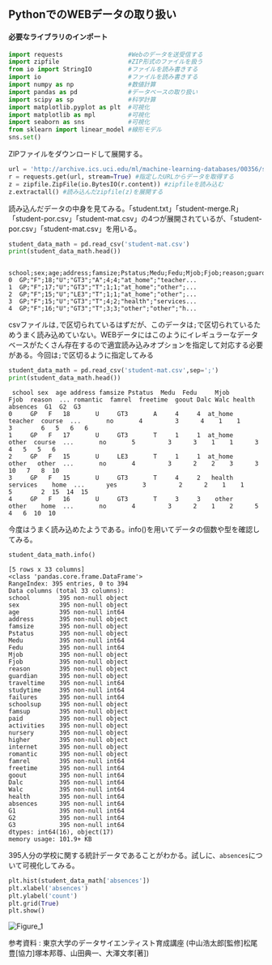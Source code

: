## PythonでのWEBデータの取り扱い

#### 必要なライブラリのインポート
```python
import requests                  #Webのデータを送受信する
import zipfile                   #ZIP形式のファイルを扱う
from io import StringIO          #ファイルを読み書きする
import io                        #ファイルを読み書きする
import numpy as np               #数値計算
import pandas as pd              #データベースの取り扱い
import scipy as sp               #科学計算
import matplotlib.pyplot as plt  #可視化
import matplotlib as mpl         #可視化
import seaborn as sns            #可視化
from sklearn import linear_model #線形モデル
sns.set()
```
ZIPファイルをダウンロードして展開する。
```python
url = 'http://archive.ics.uci.edu/ml/machine-learning-databases/00356/student.zip' #URLを指定する
r = requests.get(url, stream=True) #指定したURLからデータを取得する
z = zipfile.ZipFile(io.BytesIO(r.content)) #zipfileを読み込む
z.extractall() #読み込んだzipfile(z)を展開する
```
読み込んだデータの中身を見てみる。「student.txt」「student-merge.R」「student-por.csv」「student-mat.csv」の4つが展開されているが、「student-por.csv」「student-mat.csv」を用いる。
```python
student_data_math = pd.read_csv('student-mat.csv')
print(student_data_math.head())
```
```
 school;sex;age;address;famsize;Pstatus;Medu;Fedu;Mjob;Fjob;reason;guardian;traveltime;studytime;failures;schoolsup;famsup;paid;activities;nursery;higher;internet;romantic;famrel;freetime;goout;Dalc;Walc;health;absences;G1;G2;G3
0  GP;"F";18;"U";"GT3";"A";4;4;"at_home";"teacher...
1  GP;"F";17;"U";"GT3";"T";1;1;"at_home";"other";...
2  GP;"F";15;"U";"LE3";"T";1;1;"at_home";"other";...
3  GP;"F";15;"U";"GT3";"T";4;2;"health";"services...
4  GP;"F";16;"U";"GT3";"T";3;3;"other";"other";"h...
```
csvファイルは`,`で区切られているはずだが、このデータは`;`で区切られているためうまく読み込めていない。WEBデータにはこのようにイレギュラーなデータベースがたくさん存在するので適宜読み込みオプションを指定して対応する必要がある。今回は`;`で区切るように指定してみる
```python
student_data_math = pd.read_csv('student-mat.csv',sep=';')
print(student_data_math.head())
```
```
 school sex  age address famsize Pstatus  Medu  Fedu     Mjob      Fjob  reason  ... romantic  famrel  freetime  goout Dalc Walc health absences  G1  G2  G3
0     GP   F   18       U     GT3       A     4     4  at_home   teacher  course  ...       no       4         3      4    1    1      3        6   5   6   6
1     GP   F   17       U     GT3       T     1     1  at_home     other  course  ...       no       5         3      3    1    1      3        4   5   5   6
2     GP   F   15       U     LE3       T     1     1  at_home     other   other  ...       no       4         3      2    2    3      3       10   7   8  10
3     GP   F   15       U     GT3       T     4     2   health  services    home  ...      yes       3         2      2    1    1      5        2  15  14  15
4     GP   F   16       U     GT3       T     3     3    other     other    home  ...       no       4         3      2    1    2      5        4   6  10  10
```
今度はうまく読み込めたようである。info()を用いてデータの個数や型を確認してみる。
```python
student_data_math.info()
```
```
[5 rows x 33 columns]
<class 'pandas.core.frame.DataFrame'>
RangeIndex: 395 entries, 0 to 394
Data columns (total 33 columns):
school        395 non-null object
sex           395 non-null object
age           395 non-null int64
address       395 non-null object
famsize       395 non-null object
Pstatus       395 non-null object
Medu          395 non-null int64
Fedu          395 non-null int64
Mjob          395 non-null object
Fjob          395 non-null object
reason        395 non-null object
guardian      395 non-null object
traveltime    395 non-null int64
studytime     395 non-null int64
failures      395 non-null int64
schoolsup     395 non-null object
famsup        395 non-null object
paid          395 non-null object
activities    395 non-null object
nursery       395 non-null object
higher        395 non-null object
internet      395 non-null object
romantic      395 non-null object
famrel        395 non-null int64
freetime      395 non-null int64
goout         395 non-null int64
Dalc          395 non-null int64
Walc          395 non-null int64
health        395 non-null int64
absences      395 non-null int64
G1            395 non-null int64
G2            395 non-null int64
G3            395 non-null int64
dtypes: int64(16), object(17)
memory usage: 101.9+ KB
```
395人分の学校に関する統計データであることがわかる。試しに、`absences`について可視化してみる。
```python
plt.hist(student_data_math['absences'])
plt.xlabel('absences')
plt.ylabel('count')
plt.grid(True)
plt.show()
```
![Figure_1](https://user-images.githubusercontent.com/7247018/60866431-50a58e80-a263-11e9-82d7-b84480cb32e2.png)

参考資料 : 東京大学のデータサイエンティスト育成講座 (中山浩太郎[監修]松尾豊[協力]塚本邦尊、山田典一、大澤文孝[著])
